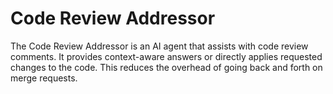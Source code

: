 # Code Review Addressor

The Code Review Addressor is an AI agent that assists with code review comments. It provides context-aware answers or directly applies requested changes to the code. This reduces the overhead of going back and forth on merge requests.

